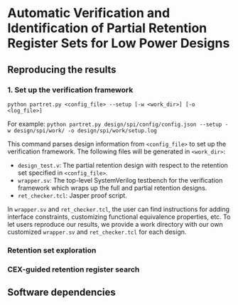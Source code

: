 # Automatic Verification and Identification of Partial Retention Register Sets for Low Power Designs

## Reproducing the results

### 1. Set up the verification framework

```
python partret.py <config_file> --setup [-w <work_dir>] [-o <log_file>]
```

For example: `python partret.py design/spi/config/config.json --setup -w design/spi/work/ -o design/spi/work/setup.log`

This command parses design information from `<config_file>` to set up the verification framework. The following files will be generated in `<work_dir>`:
- `design_test.v`: The partial retention design with respect to the retention set specified in `<config_file>`.
- `wrapper.sv`: The top-level SystemVerilog testbench for the verification framework which wraps up the full and partial retention designs.
- `ret_checker.tcl`: Jasper proof script.

In `wrapper.sv` and `ret_checker.tcl`, the user can find instructions for adding interface constraints, customizing functional equivalence properties, etc. To let users reproduce our results, we provide a work directory with our own customized `wrapper.sv` and `ret_checker.tcl` for each design.

### Retention set exploration

### CEX-guided retention register search

## Software dependencies
